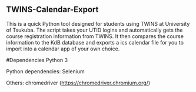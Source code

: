 ## TWINS-Calendar-Export

This is a quick Python tool designed for students using TWINS at University of Tsukuba.
The script takes your UTID logins and automatically gets the course registration information from TWINS. It then compares the course information to the KdB database and exports a ics calendar file for you to import into a calendar app of your own choice. 

#Dependencies
Python 3

Python dependencies:
Selenium 

Others:
chromedriver (https://chromedriver.chromium.org/)